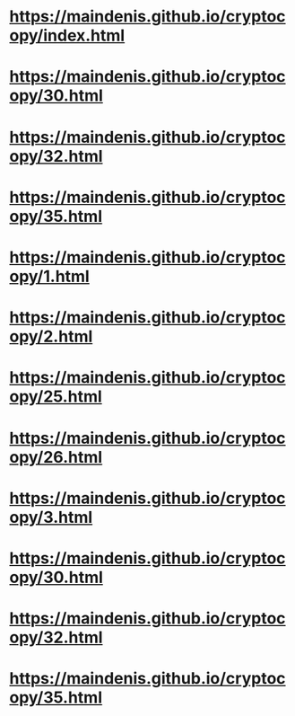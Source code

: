 # https://maindenis.github.io/cryptocopy/index.html
# https://maindenis.github.io/cryptocopy/30.html
# https://maindenis.github.io/cryptocopy/32.html
# https://maindenis.github.io/cryptocopy/35.html
# https://maindenis.github.io/cryptocopy/1.html
# https://maindenis.github.io/cryptocopy/2.html
# https://maindenis.github.io/cryptocopy/25.html
# https://maindenis.github.io/cryptocopy/26.html
# https://maindenis.github.io/cryptocopy/3.html
# https://maindenis.github.io/cryptocopy/30.html
# https://maindenis.github.io/cryptocopy/32.html
# https://maindenis.github.io/cryptocopy/35.html